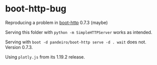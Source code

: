 # boot-http-bug
Reproducing a problem in [boot-http](https://github.com/pandeiro/boot-http) 0.7.3 (maybe)

Serving this folder with `python -m SimpleHTTPServer` works as intended.

Serving with `boot -d pandeiro/boot-http serve -d . wait` does not. Version 0.7.3.

Using `plotly.js` from its 1.19.2 release.
